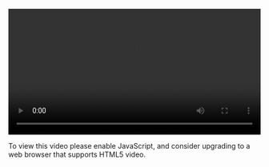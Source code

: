 <video controls="" style="width: 100%; display: block;"><source src="http://o86bpj665.bkt.clouddn.com/happypeter-js-kingdom/21-frameworks-2016.mp4" type="video/mp4"><p>To view this video please enable JavaScript, and consider upgrading to a web browser that supports HTML5 video.</p></video>

